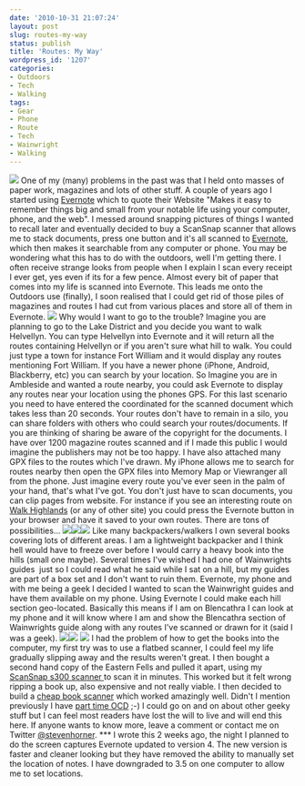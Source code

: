 ```yaml
---
date: '2010-10-31 21:07:24'
layout: post
slug: routes-my-way
status: publish
title: 'Routes: My Way'
wordpress_id: '1207'
categories:
- Outdoors
- Tech
- Walking
tags:
- Gear
- Phone
- Route
- Tech
- Wainwright
- Walking
---
```


![](http://www.stevenhorner.com/wp-content/uploads/2010/10/Evernote-Overview-600x485.png) One of my (many) problems in the past was that I held onto masses of paper work, magazines and lots of other stuff. A couple of years ago I started using [Evernote](http://www.evernote.com) which to quote their Website "Makes it easy to remember things big and small from your notable life using your computer, phone, and the web". I messed around snapping pictures of things I wanted to recall later and eventually decided to buy a ScanSnap scanner that allows me to stack documents, press one button and it's all scanned to [Evernote](http://www.evernote.com), which then makes it searchable from any computer or phone. You may be wondering what this has to do with the outdoors, well I'm getting there. I often receive strange looks from people when I explain I scan every receipt I ever get, yes even if its for a few pence. Almost every bit of paper that comes into my life is scanned into Evernote. This leads me onto the Outdoors use (finally), I soon realised that I could get rid of those piles of magazines and routes I had cut from various places and store all of them in Evernote. ![](http://www.stevenhorner.com/wp-content/uploads/2010/10/Evernote-Search-1-600x480.jpg) Why would I want to go to the trouble? Imagine you are planning to go to the Lake District and you decide you want to walk Helvellyn. You can type Helvellyn into Evernote and it will return all the routes containing Helvellyn or if you aren't sure what hill to walk. You could just type a town for instance Fort William and it would display any routes mentioning Fort William. If you have a newer phone (iPhone, Android, Blackberry, etc) you can search by your location. So Imagine you are in Ambleside and wanted a route nearby, you could ask Evernote to display any routes near your location using the phones GPS. For this last scenario you need to have entered the coordinated for the scanned document which takes less than 20 seconds. Your routes don't have to remain in a silo, you can share folders with others who could search your routes/documents. If you are thinking of sharing be aware of the copyright for the documents. I have over 1200 magazine routes scanned and if I made this public I would imagine the publishers may not be too happy. I have also attached many GPX files to the routes which I've drawn. My iPhone allows me to search for routes nearby then open the GPX files into Memory Map or Viewranger all from the phone. Just imagine every route you've ever seen in the palm of your hand, that's what I've got. You don't just have to scan documents, you can clip pages from website. For instance if you see an interesting route on [Walk Highlands](http://www.walkhighlands.com) (or any of other site) you could press the Evernote button in your browser and have it saved to your own routes. There are tons of possibilities... ![](http://www.stevenhorner.com/wp-content/uploads/2010/10/photo-200x300.png)![](http://www.stevenhorner.com/wp-content/uploads/2010/10/photo-2-200x300.png)![](http://www.stevenhorner.com/wp-content/uploads/2010/10/photo-4-200x300.png) Like many backpackers/walkers I own several books covering lots of different areas. I am a lightweight backpacker and I think hell would have to freeze over before I would carry a heavy book into the hills (small one maybe). Several times I've wished I had one of Wainwrights guides  just so I could read what he said while I sat on a hill, but my guides are part of a box set and I don't want to ruin them. Evernote, my phone and with me being a geek I decided I wanted to scan the Wainwright guides and have them available on my phone. Using Evernote I could make each hill section geo-located. Basically this means if I am on Blencathra I can look at my phone and it will know where I am and show the Blencathra section of Wainwrights guide along with any routes I've scanned or drawn for it (said I was a geek). ![](http://www.stevenhorner.com/wp-content/uploads/2010/10/photo-5-200x300.png)![](http://www.stevenhorner.com/wp-content/uploads/2010/10/photo-6-200x300.png) ![](http://www.stevenhorner.com/wp-content/uploads/2010/10/photo-300x200.jpg) I had the problem of how to get the books into the computer, my first try was to use a flatbed scanner, I could feel my life gradually slipping away and the results weren't great. I then bought a second hand copy of the Eastern Fells and pulled it apart, using my [ScanSnap s300 scanner ](http://www.amazon.co.uk/gp/product/B000Z7TJVE?ie=UTF8&tag=faitocom-21&linkCode=as2&camp=1634&creative=19450&creativeASIN=B000Z7TJVE)to scan it in minutes. This worked but it felt wrong ripping a book up, also expensive and not really viable. I then decided to build a [cheap book scanner](http://www.instructables.com/id/Bargain-Price-Book-Scanner-From-A-Cardboard-Box/) which worked amazingly well. Didn't I mention previously I have [part time OCD](http://www.stevenhorner.com/?p=1171) ;-) I could go on and on about other geeky stuff but I can feel most readers have lost the will to live and will end this here. If anyone wants to know more, leave a comment or contact me on Twitter [@stevenhorner](http://www.twitter.com/stevenhorner). *** I wrote this 2 weeks ago, the night I planned to do the screen captures Evernote updated to version 4. The new version is faster and cleaner looking but they have removed the ability to manually set the location of notes. I have downgraded to 3.5 on one computer to allow me to set locations.
